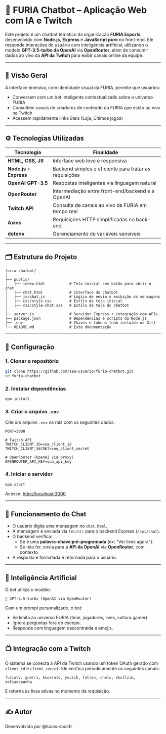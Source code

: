 
# 🐾 FURIA Chatbot – Aplicação Web com IA e Twitch

Este projeto é um chatbot temático da organização **FURIA Esports**, desenvolvido com **Node.js**, **Express** e **JavaScript puro** no front-end. Ele responde interações do usuário com inteligência artificial, utilizando o modelo **GPT-3.5-turbo da OpenAI** via **OpenRouter**, além de consumir dados ao vivo da **API da Twitch** para exibir canais online da equipe.

---

## 📸 Visão Geral

A interface imersiva, com identidade visual da FURIA, permite que usuários:
- Conversem com um bot inteligente contextualizado sobre o universo FURIA
- Consultem canais de criadores de conteúdo da FURIA que estão ao vivo na Twitch
- Acessem rapidamente links úteis (Loja, Últimos jogos)

---

## ⚙️ Tecnologias Utilizadas

| Tecnologia         | Finalidade                                                    |
|--------------------|---------------------------------------------------------------|
| **HTML, CSS, JS**  | Interface web leve e responsiva                               |
| **Node.js + Express** | Backend simples e eficiente para tratar as requisições       |
| **OpenAI GPT-3.5** | Respostas inteligentes via linguagem natural                  |
| **OpenRouter**     | Intermediação entre front-end/backend e a OpenAI              |
| **Twitch API**     | Consulta de canais ao vivo da FURIA em tempo real             |
| **Axios**          | Requisições HTTP simplificadas no back-end                    |
| **dotenv**         | Gerenciamento de variáveis sensíveis                          |

---

## 🗂️ Estrutura do Projeto

```
furia-chatbot/
│
├── public/
│   ├── index.html           # Tela inicial com botão para abrir o chat
│   ├── chat.html            # Interface do chatbot
│   ├── js/chat.js           # Lógica de envio e exibição de mensagens
│   ├── css/style.css        # Estilo da tela inicial
│   ├── css/style-chat.css   # Estilo da tela do chatbot
│
├── server.js                # Servidor Express + integração com APIs
├── package.json             # Dependências e scripts do Node.js
├── .env                     # Chaves e tokens (não incluído no Git)
└── README.md                # Esta documentação
```

---

## 🔧 Configuração

### 1. Clonar o repositório

```bash
git clone https://github.com/seu-usuario/furia-chatbot.git
cd furia-chatbot
```

### 2. Instalar dependências

```bash
npm install
```

### 3. Criar o arquivo `.env`

Crie um arquivo `.env` na raiz com os seguintes dados:

```env
PORT=3000

# Twitch API
TWITCH_CLIENT_ID=sua_client_id
TWITCH_CLIENT_SECRET=seu_client_secret

# OpenRouter (OpenAI via proxy)
OPENROUTER_API_KEY=sua_api_key
```

### 4. Iniciar o servidor

```bash
npm start
```

Acesse: [http://localhost:3000](http://localhost:3000)

---

## 💬 Funcionamento do Chat

- O usuário digita uma mensagem no `chat.html`.
- A mensagem é enviada via `fetch()` para o backend Express (`/api/chat`).
- O backend verifica:
  - Se é uma **palavra-chave pré-programada** (ex: "Ver lives agora").
  - Se não for, envia para a **API da OpenAI** via **OpenRouter**, com contexto.
- A resposta é formatada e retornada para o usuário.

---

## 🧠 Inteligência Artificial

O bot utiliza o modelo:

```
🧠 GPT-3.5-turbo (OpenAI via OpenRouter)
```

Com um prompt personalizado, o bot:
- Se limita ao universo FURIA (time, jogadores, lives, cultura gamer).
- Ignora perguntas fora do escopo.
- Responde com linguagem descontraída e emojis.

---

## 📺 Integração com a Twitch

O sistema se conecta à API da Twitch usando um token OAuth gerado com `client_id` e `client_secret`. Ele verifica periodicamente os seguintes canais:

```
furiatv, guerri, kscerato, yuurih, fallen, chelo, skullzin, sofiaespanha
```

E retorna as lives ativas no momento da requisição.

---


## ✍️ Autor

Desenvolvido por @lucas-sacchi 
